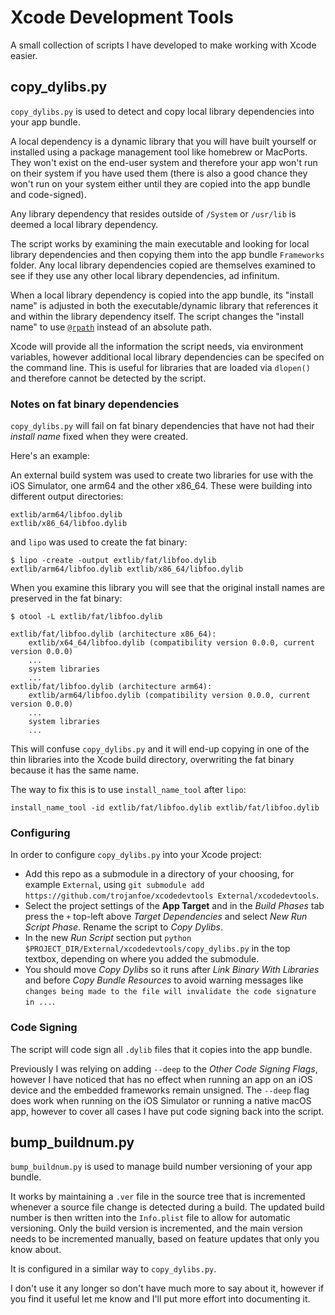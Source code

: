 # Xcode Development Tools

A small collection of scripts I have developed to make working with Xcode easier.

## copy_dylibs.py
`copy_dylibs.py` is used to detect and copy local library dependencies into your app bundle.

A local dependency is a dynamic library that you will have built yourself or installed using a package management tool like homebrew or MacPorts.  They won't exist on the end-user system and therefore your app won't run on their system if you have used them (there is also a good chance they won't run on your system either until they are copied into the app bundle and code-signed).

Any library dependency that resides outside of `/System` or `/usr/lib` is deemed a local library dependency.

The script works by examining the main executable and looking for local library dependencies and then copying them into the app bundle `Frameworks` folder.  Any local library dependencies copied are themselves examined to see if they use any other local library dependencies, ad infinitum.

When a local library dependency is copied into the app bundle, its "install name" is adjusted in both the executable/dynamic library that references it and within the library dependency itself.  The script changes the "install name" to use [`@rpath`](https://developer.apple.com/library/archive/documentation/DeveloperTools/Conceptual/DynamicLibraries/100-Articles/RunpathDependentLibraries.html) instead of an absolute path.

Xcode will provide all the information the script needs, via environment variables, however additional local library dependencies can be specifed on the command line. This is useful for libraries that are loaded via `dlopen()` and therefore cannot be detected by the script.


### Notes on fat binary dependencies
`copy_dylibs.py` will fail on fat binary dependencies that have not had their _install name_ fixed when they were created.

Here's an example:

An external build system was used to create two libraries for use with the iOS Simulator, one arm64 and the other x86_64.  These were building into different output directories:

```
extlib/arm64/libfoo.dylib
extlib/x86_64/libfoo.dylib
```

and `lipo` was used to create the fat binary:

```
$ lipo -create -output extlib/fat/libfoo.dylib extlib/arm64/libfoo.dylib extlib/x86_64/libfoo.dylib
```

When you examine this library you will see that the original install names are preserved in the fat binary:

```
$ otool -L extlib/fat/libfoo.dylib

extlib/fat/libfoo.dylib (architecture x86_64):
	extlib/x64_64/libfoo.dylib (compatibility version 0.0.0, current version 0.0.0)
	...
	system libraries
	...
extlib/fat/libfoo.dylib (architecture arm64):
	extlib/arm64/libfoo.dylib (compatibility version 0.0.0, current version 0.0.0)
	...
	system libraries
    ...
```

This will confuse `copy_dylibs.py` and it will end-up copying in one of the thin libraries into the Xcode build directory, overwriting the fat binary because it has the same name.

The way to fix this is to use `install_name_tool` after `lipo`:

```
install_name_tool -id extlib/fat/libfoo.dylib extlib/fat/libfoo.dylib
```

### Configuring
In order to configure `copy_dylibs.py` into your Xcode project:

- Add this repo as a submodule in a directory of your choosing, for example `External`, using `git submodule add https://github.com/trojanfoe/xcodedevtools External/xcodedevtools`.
- Select the project settings of the **App Target** and in the *Build Phases* tab press the `+` top-left above *Target Dependencies* and select *New Run Script Phase*.  Rename the script to *Copy Dylibs*.
- In the new *Run Script* section put `python $PROJECT_DIR/External/xcodedevtools/copy_dylibs.py` in the top textbox, depending on where you added the submodule.
- You should move *Copy Dylibs* so it runs after *Link Binary With Libraries* and before *Copy Bundle Resources* to avoid warning messages like `changes being made to the file will invalidate the code signature in ...`.


### Code Signing
The script will code sign all `.dylib` files that it copies into the app bundle.

Previously I was relying on adding `--deep` to the *Other Code Signing Flags*, however I have noticed that has no effect when running an app on an iOS device and the embedded frameworks remain unsigned.  The `--deep` flag does work when running on the iOS Simulator or running a native macOS app, however to cover all cases I have put code signing back into the script.

## bump_buildnum.py
`bump_buildnum.py` is used to manage build number versioning of your app bundle.

It works by maintaining a `.ver` file in the source tree that is incremented whenever a source file change is detected during a build.  The updated build number is then written into the `Info.plist` file to allow for automatic versioning.  Only the build version is incremented, and the main version needs to be incremented manually, based on feature updates that only you know about.

It is configured in a similar way to `copy_dylibs.py`.

I don't use it any longer so don't have much more to say about it, however if you find it useful let me know and I'll put more effort into documenting it.
